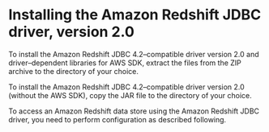 # Installing the Amazon Redshift JDBC driver, version 2\.0<a name="jdbc20-install-driver"></a>

To install the Amazon Redshift JDBC 4\.2–compatible driver version 2\.0 and driver–dependent libraries for AWS SDK, extract the files from the ZIP archive to the directory of your choice\. 

To install the Amazon Redshift JDBC 4\.2–compatible driver version 2\.0 \(without the AWS SDK\), copy the JAR file to the directory of your choice\.

To access an Amazon Redshift data store using the Amazon Redshift JDBC driver, you need to perform configuration as described following\.
